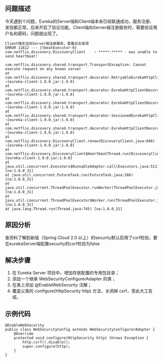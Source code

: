 ## 问题描述

今天遇到个问题，Eureka的Server端和Client端本来已经联通成功，服务注册、发现都正常。后来开启了验证功能，Client端向Server端注册服务时，需要验证用户名和密码，问题就出现了。

```
Client端无法向Server端注册服务，查看日志发现
ERROR 11612 --- [tbeatExecutor-0] com.netflix.discovery.DiscoveryClient    : *****:***** - was unable to send heartbeat!

com.netflix.discovery.shared.transport.TransportException: Cannot execute request on any known server
at com.netflix.discovery.shared.transport.decorator.RetryableEurekaHttpClient.execute(RetryableEurekaHttpClient.java:112) ~[eureka-client-1.9.0.jar:1.9.0]
at com.netflix.discovery.shared.transport.decorator.EurekaHttpClientDecorator.sendHeartBeat(EurekaHttpClientDecorator.java:89) ~[eureka-client-1.9.0.jar:1.9.0]
at com.netflix.discovery.shared.transport.decorator.EurekaHttpClientDecorator$3.execute(EurekaHttpClientDecorator.java:92) ~[eureka-client-1.9.0.jar:1.9.0]
at com.netflix.discovery.shared.transport.decorator.SessionedEurekaHttpClient.execute(SessionedEurekaHttpClient.java:77) ~[eureka-client-1.9.0.jar:1.9.0]
at com.netflix.discovery.shared.transport.decorator.EurekaHttpClientDecorator.sendHeartBeat(EurekaHttpClientDecorator.java:89) ~[eureka-client-1.9.0.jar:1.9.0]
at com.netflix.discovery.DiscoveryClient.renew(DiscoveryClient.java:846) ~[eureka-client-1.9.0.jar:1.9.0]
at com.netflix.discovery.DiscoveryClient$HeartbeatThread.run(DiscoveryClient.java:1399) [eureka-client-1.9.0.jar:1.9.0]
at java.util.concurrent.Executors$RunnableAdapter.call(Executors.java:511) [na:1.8.0_31]
at java.util.concurrent.FutureTask.run(FutureTask.java:266) [na:1.8.0_31]
at java.util.concurrent.ThreadPoolExecutor.runWorker(ThreadPoolExecutor.java:1142) [na:1.8.0_31]
at java.util.concurrent.ThreadPoolExecutor$Worker.run(ThreadPoolExecutor.java:617) [na:1.8.0_31]
at java.lang.Thread.run(Thread.java:745) [na:1.8.0_31]
```

## 原因分析

查资料了解到新版（Spring Cloud 2.0 以上）的security默认启用了csrf检验，要在eurekaServer端配置security的csrf检验为false

## 解决步骤

1. 在 Eureka Server 项目中，增加存放配置的专用包目录；
2. 添加一个继承 WebSecurityConfigurerAdapter 的类；
3. 在类上添加 @EnableWebSecurity 注解；
4. 覆盖父类的 configure(HttpSecurity http) 方法，关闭掉 csrf，至此大工告成。

## 示例代码

```
@EnableWebSecurity
public class WebSecurityConfig extends WebSecurityConfigurerAdapter {
    @Override
    protected void configure(HttpSecurity http) throws Exception {
        http.csrf().disable();
        super.configure(http);
    }
}
```